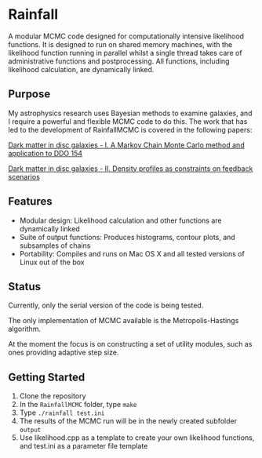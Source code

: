 Rainfall
========

A modular MCMC code designed for computationally intensive likelihood functions. It is designed to run on shared memory machines, with the likelihood function running in parallel whilst a single thread takes care of administrative functions and postprocessing. All functions, including likelihood calculation, are dynamically linked.

Purpose
-------

My astrophysics research uses Bayesian methods to examine galaxies, and I require a powerful and flexible MCMC code to do this. The work that has led to the development of RainfallMCMC is covered in the following papers:

[Dark matter in disc galaxies - I. A Markov Chain Monte Carlo method and application to DDO 154](http://adsabs.harvard.edu/abs/2013MNRAS.433.2314H)

[Dark matter in disc galaxies - II. Density profiles as constraints on feedback scenarios](http://adsabs.harvard.edu/abs/2014MNRAS.443.3712H)


Features
--------

- Modular design: Likelihood calculation and other functions are dynamically linked
- Suite of output functions: Produces histograms, contour plots, and subsamples of chains
- Portability: Compiles and runs on Mac OS X and all tested versions of Linux out of the box

Status
------

Currently, only the serial version of the code is being tested. 

The only implementation of MCMC available is the Metropolis-Hastings algorithm.

At the moment the focus is on constructing a set of utility modules, such as ones providing adaptive step size.

Getting Started
---------------

1. Clone the repository
2. In the `RainfallMCMC` folder, type `make` 
3. Type `./rainfall test.ini`
4. The results of the MCMC run will be in the newly created subfolder `output`
5. Use likelihood.cpp as a template to create your own likelihood functions, and test.ini as a parameter file template
